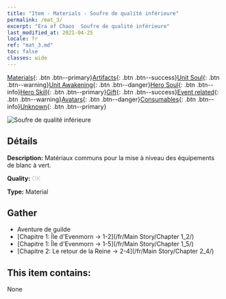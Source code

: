 ```yaml
---
title: "Item - Materials - Soufre de qualité inférieure"
permalink: /mat_3/
excerpt: "Era of Chaos  Soufre de qualité inférieure"
last_modified_at: 2021-04-25
locale: fr
ref: "mat_3.md"
toc: false
classes: wide
---
```

 [Materials](/ItemsFR/){: .btn .btn--primary}[Artifacts](/ItemsFR/Artifacts/){: .btn .btn--success}[Unit Soul](/ItemsFR/UnitSoul/){: .btn .btn--warning}[Unit Awakening](/ItemsFR/UnitAwakening/){: .btn .btn--danger}[Hero Soul](/ItemsFR/HeroSoul/){: .btn .btn--info}[Hero Skill](/ItemsFR/HeroSkill/){: .btn .btn--primary}[Gift](/ItemsFR/Gift/){: .btn .btn--success}[Event related](/ItemsFR/Events/){: .btn .btn--warning}[Avatars](/ItemsFR/Avatars/){: .btn .btn--danger}[Consumables](/ItemsFR/Consumables/){: .btn .btn--info}[Unknown](/ItemsFR/Unknown/){: .btn .btn--primary}

 ![Soufre de qualité inférieure](/images/t/i_cailiao_liuhuang1.png)

## Détails
 **Description:** Matériaux communs pour la mise à niveau des équipements de blanc à vert.

 **Quality:** <span style="color: #C0C0C0">OK</span>

 **Type:** Material

## Gather

*    Aventure de guilde 
*    [Chapitre 1: Île d'Evenmorn -> 1-2](/fr/Main Story/Chapter 1_2/) 
*    [Chapitre 1: Île d'Evenmorn -> 1-5](/fr/Main Story/Chapter 1_5/) 
*    [Chapitre 2: Le retour de la Reine -> 2-4](/fr/Main Story/Chapter 2_4/) 

## This item contains:

  None

